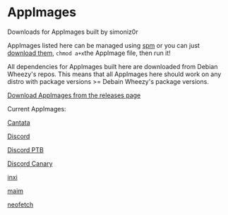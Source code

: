 # AppImages
Downloads for AppImages built by simoniz0r

AppImages listed here can be managed using [spm](https://github.com/simoniz0r/spm) or you can just [download them](https://github.com/simoniz0r/AppImages/releases), `chmod a+x`the AppImage file, then run it!

All dependencies for AppImages built here are downloaded from Debian Wheezy's repos.  This means that all AppImages here should work on any distro with package versions >= Debain Wheezy's package versions.

[Download AppImages from the releases page](https://github.com/simoniz0r/AppImages/releases)

Current AppImages:

[Cantata](https://github.com/CDrummond/cantata)

[Discord](https://discordapp.com)

[Discord PTB](https://discordapp.com)

[Discord Canary](https://discordapp.com)

[inxi](https://github.com/smxi/inxi)

[maim](https://github.com/naelstrof/maim)

[neofetch](https://github.com/dylanaraps/neofetch)
